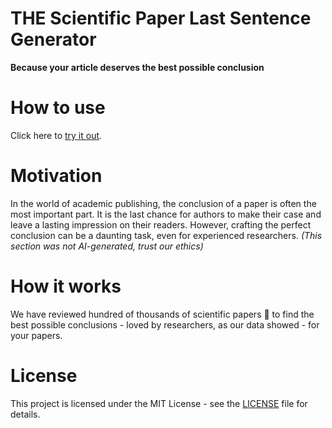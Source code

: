 # THE Scientific Paper Last Sentence Generator
**Because your article deserves the best possible conclusion**

# How to use
Click here to [try it out](https://nicolasmicaux.github.io/paper_last_sentence_generator/).

# Motivation
In the world of academic publishing, the conclusion of a paper is often the most important part. It is the last chance for authors to make their case and leave a lasting impression on their readers. However, crafting the perfect conclusion can be a daunting task, even for experienced researchers. _(This section was not AI-generated, trust our ethics)_

# How it works
We have reviewed hundred of thousands of scientific papers 📄 to find the best possible conclusions - loved by researchers, as our data showed - for your papers.

# License
This project is licensed under the MIT License - see the [LICENSE](LICENSE) file for details.